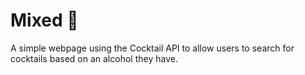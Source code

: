 # Mixed 🍹

A simple webpage using the Cocktail API to allow users to search for cocktails based on an alcohol they have.
